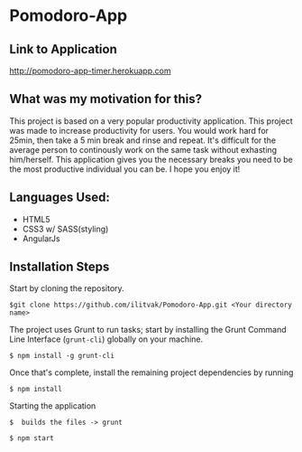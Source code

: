 Pomodoro-App
=================
Link to Application
-------------------
http://pomodoro-app-timer.herokuapp.com 

What was my motivation for this? 
-------------------
This project is based on a very popular productivity application. This project was made to increase productivity for users. You would work hard for 25min, then take a 5 min break and rinse and repeat. It's difficult for the average person to continously work on the same task without exhasting him/herself. This application gives you the necessary breaks you need to be the most productive individual you can be. I hope you enjoy it! 

Languages Used:
-----------------
- HTML5
- CSS3 w/ SASS(styling)
- AngularJs

Installation Steps
-----------------

Start by cloning the repository.
```
$git clone https://github.com/ilitvak/Pomodoro-App.git <Your directory name>
```

The project uses Grunt to run tasks; start by installing the Grunt Command Line Interface (`grunt-cli`) globally on your machine.

```
$ npm install -g grunt-cli
```
Once that's complete, install the remaining project dependencies by running

```
$ npm install
```


Starting the application
```
$  builds the files -> grunt
````
```
$ npm start
```
